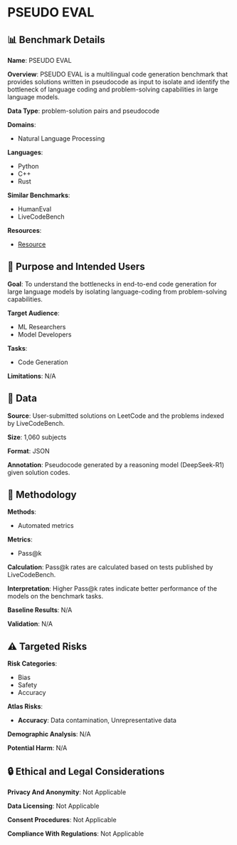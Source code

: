 # PSEUDO EVAL

## 📊 Benchmark Details

**Name**: PSEUDO EVAL

**Overview**: PSEUDO EVAL is a multilingual code generation benchmark that provides solutions written in pseudocode as input to isolate and identify the bottleneck of language coding and problem-solving capabilities in large language models.

**Data Type**: problem-solution pairs and pseudocode

**Domains**:
- Natural Language Processing

**Languages**:
- Python
- C++
- Rust

**Similar Benchmarks**:
- HumanEval
- LiveCodeBench

**Resources**:
- [Resource](https://anonymous.4open.science/r/PseudocodeACL25-7B74/)

## 🎯 Purpose and Intended Users

**Goal**: To understand the bottlenecks in end-to-end code generation for large language models by isolating language-coding from problem-solving capabilities.

**Target Audience**:
- ML Researchers
- Model Developers

**Tasks**:
- Code Generation

**Limitations**: N/A

## 💾 Data

**Source**: User-submitted solutions on LeetCode and the problems indexed by LiveCodeBench.

**Size**: 1,060 subjects

**Format**: JSON

**Annotation**: Pseudocode generated by a reasoning model (DeepSeek-R1) given solution codes.

## 🔬 Methodology

**Methods**:
- Automated metrics

**Metrics**:
- Pass@k

**Calculation**: Pass@k rates are calculated based on tests published by LiveCodeBench.

**Interpretation**: Higher Pass@k rates indicate better performance of the models on the benchmark tasks.

**Baseline Results**: N/A

**Validation**: N/A

## ⚠️ Targeted Risks

**Risk Categories**:
- Bias
- Safety
- Accuracy

**Atlas Risks**:
- **Accuracy**: Data contamination, Unrepresentative data

**Demographic Analysis**: N/A

**Potential Harm**: N/A

## 🔒 Ethical and Legal Considerations

**Privacy And Anonymity**: Not Applicable

**Data Licensing**: Not Applicable

**Consent Procedures**: Not Applicable

**Compliance With Regulations**: Not Applicable
